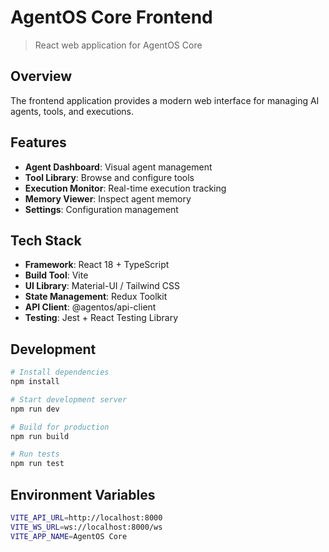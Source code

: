 # AgentOS Core Frontend

> React web application for AgentOS Core

## Overview

The frontend application provides a modern web interface for managing AI agents, tools, and executions.

## Features

- **Agent Dashboard**: Visual agent management
- **Tool Library**: Browse and configure tools
- **Execution Monitor**: Real-time execution tracking
- **Memory Viewer**: Inspect agent memory
- **Settings**: Configuration management

## Tech Stack

- **Framework**: React 18 + TypeScript
- **Build Tool**: Vite
- **UI Library**: Material-UI / Tailwind CSS
- **State Management**: Redux Toolkit
- **API Client**: @agentos/api-client
- **Testing**: Jest + React Testing Library

## Development

```bash
# Install dependencies
npm install

# Start development server
npm run dev

# Build for production
npm run build

# Run tests
npm run test
```

## Environment Variables

```bash
VITE_API_URL=http://localhost:8000
VITE_WS_URL=ws://localhost:8000/ws
VITE_APP_NAME=AgentOS Core
```